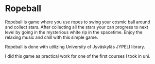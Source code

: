 # Ropeball

Ropeball is game where you use ropes to swing your cosmic ball around and collect
stars. After collecting all the stars your can progress to next level by going
in the mysterious white rip in the spacetime. Enjoy the relaxing music and chill
with this simple game.

Ropeball is done with utilizing University of Jyväskyläs JYPELI library.

I did this game as practical work for one of the first courses I took in uni.
